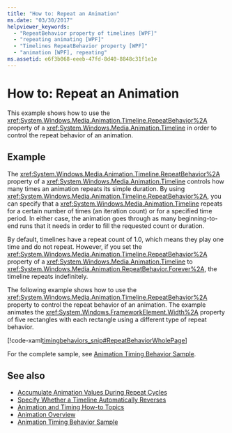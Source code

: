 ```yaml
---
title: "How to: Repeat an Animation"
ms.date: "03/30/2017"
helpviewer_keywords: 
  - "RepeatBehavior property of timelines [WPF]"
  - "repeating animating [WPF]"
  - "Timelines RepeatBehavior property [WPF]"
  - "animation [WPF], repeating"
ms.assetid: e6f3b068-eeeb-47fd-8d40-8848c31f1e1e
---
```

# How to: Repeat an Animation
This example shows how to use the <xref:System.Windows.Media.Animation.Timeline.RepeatBehavior%2A> property of a <xref:System.Windows.Media.Animation.Timeline> in order to control the repeat behavior of an animation.  
  
## Example  
 The <xref:System.Windows.Media.Animation.Timeline.RepeatBehavior%2A> property of a <xref:System.Windows.Media.Animation.Timeline> controls how many times an animation repeats its simple duration. By using <xref:System.Windows.Media.Animation.Timeline.RepeatBehavior%2A>, you can specify that a <xref:System.Windows.Media.Animation.Timeline> repeats for a certain number of times (an iteration count) or for a specified time period. In either case, the animation goes through as many beginning-to-end runs that it needs in order to fill the requested count or duration.  
  
 By default, timelines have a repeat count of 1.0, which means they play one time and do not repeat. However, if you set the <xref:System.Windows.Media.Animation.Timeline.RepeatBehavior%2A> property of a <xref:System.Windows.Media.Animation.Timeline> to <xref:System.Windows.Media.Animation.RepeatBehavior.Forever%2A>, the timeline repeats indefinitely.  
  
 The following example shows how to use the <xref:System.Windows.Media.Animation.Timeline.RepeatBehavior%2A> property to control the repeat behavior of an animation. The example animates the <xref:System.Windows.FrameworkElement.Width%2A> property of five rectangles with each rectangle using a different type of repeat behavior.  
  
 [!code-xaml[timingbehaviors_snip#RepeatBehaviorWholePage](~/samples/snippets/csharp/VS_Snippets_Wpf/timingbehaviors_snip/CSharp/RepeatBehaviorExample.xaml#repeatbehaviorwholepage)]  
  
 For the complete sample, see [Animation Timing Behavior Sample](https://go.microsoft.com/fwlink/?LinkID=159970).  
  
## See also

- [Accumulate Animation Values During Repeat Cycles](how-to-accumulate-animation-values-during-repeat-cycles.md)
- [Specify Whether a Timeline Automatically Reverses](how-to-specify-whether-a-timeline-automatically-reverses.md)
- [Animation and Timing How-to Topics](animation-and-timing-how-to-topics.md)
- [Animation Overview](animation-overview.md)
- [Animation Timing Behavior Sample](https://go.microsoft.com/fwlink/?LinkID=159970)
